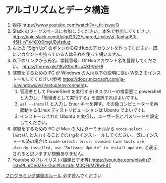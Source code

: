 # アルゴリズムとデータ構造

1. 挨拶
https://www.youtube.com/watch?v=_tlt-tsyyeQ
1. Slack のワークスペースに参加してください。本名で参加してください。
https://join.slack.com/t/algd2022/shared_invite/zt-1anhaf60j-45H_nTX4OXt0mgUBylsdug
1. 右上の "Sign Up" のボタンからGitHubのアカウントを作ってください。既にアカウントを持っている人はそれを使って構いません。
1. 以下のリンクから氏名、学籍番号、GitHubアカウント名を登録してください。
https://forms.gle/18yXSrc8Uu4XPVnH8
1. 演習をするための PC が Windows の人は以下の説明に従い WSL2 をインストールしてください(参考 https://docs.microsoft.com/ja-jp/windows/wsl/setup/environment)。
	1. 管理者として PowerShell を実行する(タスクバーの検索窓に powershell と入力し、「管理者として実行する」を選択すればよいです)。
	1. `wsl --install` と入力し Enter キーを押す。その後コンピューターを再起動する(Linux ディストリビューションは Ubuntu でよいです)。
	1. インストールされた Ubuntu を実行し、ユーザー名とパスワードを設定してください。
1. 演習をするための PC が Mac の人はターミナルから `xcode-select --install` と入力することで`clang`をインストールしてください。
既にインストール済の場合は
```xcode-select: error: command line tools are already installed, use "Software Update" to install updates```
と表示されると思いますが問題ありません。
1. Youtube のプレイリスト(講義ビデオ等)
https://youtube.com/playlist?list=PLmCVdZFx-DucPlvhzdAjjM0QFkM7KwF4T

[プログラミング演習のルール](/RULES.md) 必ず読んでください

